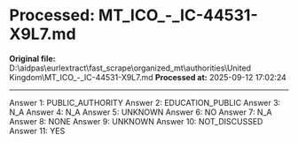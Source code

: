 # Processed: MT_ICO_-_IC-44531-X9L7.md

**Original file:** D:\aidpas\eurlextract\fast_scrape\organized_mt\authorities\United Kingdom\MT_ICO_-_IC-44531-X9L7.md
**Processed at:** 2025-09-12 17:02:24

---

Answer 1: PUBLIC_AUTHORITY
Answer 2: EDUCATION_PUBLIC
Answer 3: N_A
Answer 4: N_A
Answer 5: UNKNOWN
Answer 6: NO
Answer 7: N_A
Answer 8: NONE
Answer 9: UNKNOWN
Answer 10: NOT_DISCUSSED
Answer 11: YES